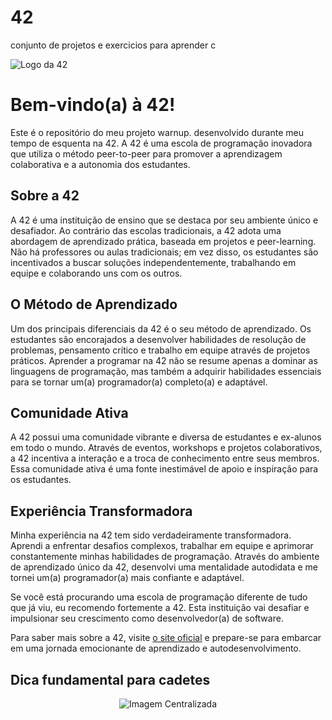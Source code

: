 # 42
conjunto de projetos e exercicios para aprender c

<img src="https://media.licdn.com/dms/image/C4E12AQElqcQmV-XtQA/article-cover_image-shrink_600_2000/0/1576624890700?e=2147483647&v=beta&t=0f68GfxNh4zhEa1OWewDWAh0NKjwGOU8_a7thUM0avM" alt="Logo da 42">



# Bem-vindo(a) à 42!

Este é o repositório do meu projeto warnup. desenvolvido durante meu tempo de esquenta na 42. A 42 é uma escola de programação inovadora que utiliza o método peer-to-peer para promover a aprendizagem colaborativa e a autonomia dos estudantes.

## Sobre a 42

A 42 é uma instituição de ensino que se destaca por seu ambiente único e desafiador. Ao contrário das escolas tradicionais, a 42 adota uma abordagem de aprendizado prática, baseada em projetos e peer-learning. Não há professores ou aulas tradicionais; em vez disso, os estudantes são incentivados a buscar soluções independentemente, trabalhando em equipe e colaborando uns com os outros.

## O Método de Aprendizado

Um dos principais diferenciais da 42 é o seu método de aprendizado. Os estudantes são encorajados a desenvolver habilidades de resolução de problemas, pensamento crítico e trabalho em equipe através de projetos práticos. Aprender a programar na 42 não se resume apenas a dominar as linguagens de programação, mas também a adquirir habilidades essenciais para se tornar um(a) programador(a) completo(a) e adaptável.

## Comunidade Ativa

A 42 possui uma comunidade vibrante e diversa de estudantes e ex-alunos em todo o mundo. Através de eventos, workshops e projetos colaborativos, a 42 incentiva a interação e a troca de conhecimento entre seus membros. Essa comunidade ativa é uma fonte inestimável de apoio e inspiração para os estudantes.

## Experiência Transformadora

Minha experiência na 42 tem sido verdadeiramente transformadora. Aprendi a enfrentar desafios complexos, trabalhar em equipe e aprimorar constantemente minhas habilidades de programação. Através do ambiente de aprendizado único da 42, desenvolvi uma mentalidade autodidata e me tornei um(a) programador(a) mais confiante e adaptável.

Se você está procurando uma escola de programação diferente de tudo que já viu, eu recomendo fortemente a 42. Esta instituição vai desafiar e impulsionar seu crescimento como desenvolvedor(a) de software.

Para saber mais sobre a 42, visite [o site oficial](https://www.42sp.org.br/) e prepare-se para embarcar em uma jornada emocionante de aprendizado e autodesenvolvimento.


## Dica fundamental para cadetes
<div align="center">
  <img src="https://github.com/phm-aguiar/42/assets/90622996/34a69b94-0470-4a2d-a16c-76aee5138b27" alt="Imagem Centralizada">
</div>

